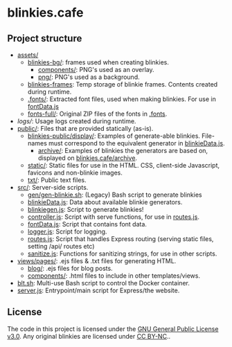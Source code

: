 # blinkies.cafe

## Project structure

- [assets/](assets/)
    - [blinkies-bg/](assets/blinkies-bg/): frames used when creating blinkies.
        - [components/](assets/blinkies-bg/components/): PNG's used as an overlay.
        - [png/](assets/blinkies-bg/png/): PNG's used as a background.
    - [blinkies-frames](assets/blinkies-frames/): Temp storage of blinkie frames. Contents created during runtime.
    - [.fonts/](.fonts/): Extracted font files, used when making blinkies. For use in [fontData.js](src/server/fontData.js)
    - [fonts-full/](fonts-full/): Original ZIP files of the fonts in [.fonts](.fonts/).
- *logs/*: Usage logs created during runtime.
- [public/](public/): Files that are provided statically (as-is).
    - [blinkies-public/display/](public/blinkies-public/display/): Examples of generate-able blinkies. File-names must correspond to the equivalent generator in [blinkieData.js](src/server/blinkieData.js).
      - [archive/](public/blinkies-public/display/archive/): Examples of blinkies the generators are based on, displayed on [blinkies.cafe/archive](https://blinkies.cafe/archive).
    - [static/](public/static/): Static files for use in the HTML. CSS, client-side Javascript, favicons and non-blinkie images.
    - [txt/](public/txt/): Public text files.
- [src/](src/): Server-side scripts.
    - [gen/gen-blinkie.sh](src/gen/gen-blinkie.sh): (Legacy) Bash script to generate blinkies
    - [blinkieData.js](src/server/blinkieData.js): Data about available blinkie generators.
    - [blinkiegen.js](src/server/blinkiegen.js): Script to generate blinkies!
    - [controller.js](src/server/controller.js): Script with serve functions, for use in [routes.js](src/server/routes.js).
    - [fontData.js](src/server/fontData.js): Script that contains font data.
    - [logger.js](src/server/logger.js): Script for logging.
    - [routes.js](src/server/routes.js): Script that handles Express routing (serving static files, setting /api/ routes etc)
    - [sanitize.js](src/server/sanitize.js): Functions for sanitizing strings, for use in other scripts.
- [views/pages/](views/pages/): .ejs files & .txt files for generating HTML.
    - [blog/](views/pages/blog/): .ejs files for blog posts.
    - [components/](views/pages/components/): .html files to include in other templates/views.
- [blt.sh](blt.sh): Multi-use Bash script to control the Docker container.
- [server.js](server.js): Entrypoint/main script for Express/the website.


## License
The code in this project is licensed under the [GNU General Public License v3.0](license.txt). Any original blinkies are licensed under [CC BY-NC](https://creativecommons.org/licenses/by-nc/4.0/)..
